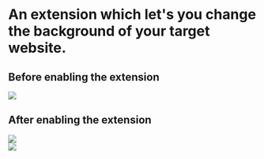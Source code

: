 <h1> An extension which let's you change the background of your target website.</h1>

<h2>Before enabling the extension</h2>
<img src="https://user-images.githubusercontent.com/73031725/143244647-207651dd-4ea5-4ed1-937c-87eb8bd6a8db.png">

<br>

<h2>After enabling the extension</h2>
<img src="https://user-images.githubusercontent.com/73031725/143244666-0d44d2b1-a5ab-4397-b0e6-81d6c381162e.png">

<br>
<img src="https://user-images.githubusercontent.com/73031725/143244682-64a2ce5f-374c-4d77-bd86-29f7ad2dcf17.png">
